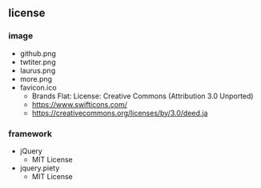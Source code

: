 ## license
### image
* github.png
* twtiter.png
* laurus.png
* more.png
* favicon.ico
	* Brands Flat: License: Creative Commons (Attribution 3.0 Unported)
	* https://www.swifticons.com/
	* https://creativecommons.org/licenses/by/3.0/deed.ja

### framework
* jQuery
	* MIT License
* jquery.piety
	* MIT License
